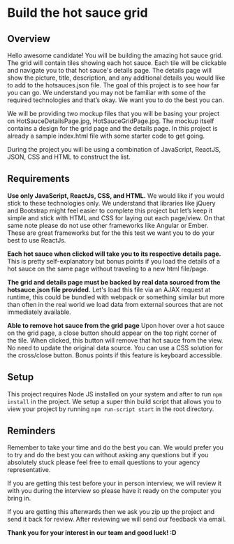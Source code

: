 # Build the hot sauce grid
## Overview
Hello awesome candidate! You will be building the amazing hot sauce grid. The grid will contain tiles showing each hot sauce. Each tile will be clickable and navigate you to that hot sauce's details page. The details page will show the picture, title, description, and any additional details you would like to add to the hotsauces.json file. The goal of this project is to see how far you can go. We understand you may not be familiar with some of the required technologies and that’s okay. We want you to do the best you can.

We will be providing two mockup files that you will be basing your project on HotSauceDetailsPage.jpg, HotSauceGridPage.jpg. The mockup itself contains a design for the grid page and the details page. In this project is already a sample index.html file with some starter code to get going.

During the project you will be using a combination of JavaScript, ReactJS, JSON, CSS and HTML to construct the list.

## Requirements
**Use only JavaScript, ReactJs, CSS, and HTML.**
We would like if you would stick to these technologies only. We understand that libraries like jQuery and Bootstrap might feel easier to complete this project but let’s keep it simple and stick with HTML and CSS for laying out each page/view. On that same note please do not use other frameworks like Angular or Ember. These are great frameworks but for the this test we want you to do your best to use ReactJs.

**Each hot sauce when clicked will take you to its respective details page.**
This is pretty self-explanatory but bonus points if you load the details of a hot sauce on the same page without traveling to a new html file/page.

**The grid and details page must be backed by real data sourced from the hotsauce.json file provided.**
Let's load this file via an AJAX request at runtime, this could be bundled with webpack or something similar but more than often in the real world we load data from external sources that are not immediately available.

**Able to remove hot sauce from the grid page**
Upon hover over a hot sauce on the grid page, a close button should appear on the top right corner of the tile. When clicked, this button will remove that hot sauce from the view. No need to update the original data source. You can use a CSS solution for the cross/close button. Bonus points if this feature is keyboard accessible.

## Setup
This project requires Node JS installed on your system and after to run `npm install` in the project. We setup a super thin build script that allows you to view your project by running `npm run-script start` in the root directory.

## Reminders
Remember to take your time and do the best you can. We would prefer you to try and do the best you can without asking any questions but if you absolutely stuck please feel free to email questions to your agency representative. 

If you are getting this test before your in person interview, we will review it with you during the interview so please have it ready on the computer you bring in. 

If you are getting this afterwards then we ask you zip up the project and send it back for review. After reviewing we will send our feedback via email.

**Thank you for your interest in our team and good luck! :D**